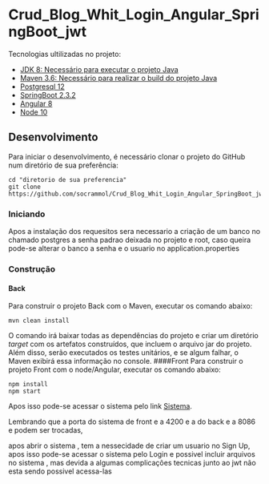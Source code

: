 # Crud_Blog_Whit_Login_Angular_SpringBoot_jwt
Tecnologias ultilizadas no projeto:
- [JDK 8: Necessário para executar o projeto Java](https://www.oracle.com/br/java/technologies/javase/javase-jdk8-downloads.html)
- [Maven 3.6: Necessário para realizar o build do projeto Java](http://mirror.nbtelecom.com.br/apache/maven/maven-3/3.6.3/binaries/apache-maven-3.6.3-bin.zip)
- [Postgresql 12 ](http://www.enterprisedb.com/postgresql-tutorial-resources-training?cid=48)
- [ SpringBoot 2.3.2](https://spring.io/projects/spring-boot)
- [Angular 8](https://angular.io/)
- [Node 10](https://nodejs.org/en/)

## Desenvolvimento

Para iniciar o desenvolvimento, é necessário clonar o projeto do GitHub num diretório de sua preferência:

```shell
cd "diretorio de sua preferencia"
git clone https://github.com/socrammol/Crud_Blog_Whit_Login_Angular_SpringBoot_jwt
```
### Iniciando
Apos a instalação dos requesitos sera necessario a criação de um banco no chamado postgres
a senha padrao deixada no projeto e root, caso queira pode-se alterar o banco a senha e o usuario no application.properties
### Construção
#### Back
Para construir o projeto Back com o Maven, executar os comando abaixo:

```shell
mvn clean install
```

O comando irá baixar todas as dependências do projeto e criar um diretório *target* com os artefatos construídos, que incluem o arquivo jar do projeto. Além disso, serão executados os testes unitários, e se algum falhar, o Maven exibirá essa informação no console.
####Front
Para construir o projeto Front com o node/Angular, executar os comando abaixo:

```shell
npm install
npm start
```

Apos isso pode-se acessar o sistema pelo link [Sistema](http://localhost:4200/).

Lembrando que a porta do sistema de front e a 4200 e a do back e a 8086 e podem ser trocadas,

apos abrir o sistema , tem a nessecidade de criar um usuario no Sign Up, apos isso pode-se acessar o sistema pelo  Login
e possivel incluir arquivos no sistema , mas devida a algumas complicações tecnicas junto ao jwt não esta sendo possivel acessa-las
